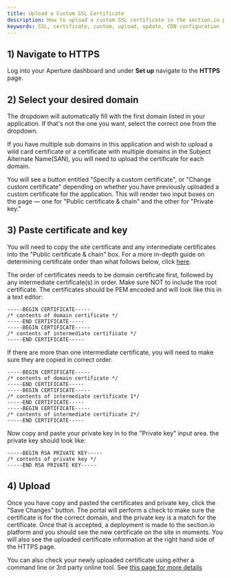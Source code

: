 ```yaml
---
title: Upload a Custom SSL Certificate 
description: How to upload a custom SSL certificate in the section.io portal.
keywords: SSL, certificate, custom, upload, update, CDN configuration
---
```


## 1) Navigate to HTTPS 

Log into your Aperture dashboard and under **Set up** navigate to the **HTTPS** page.


## 2) Select your desired domain

The dropdown will automatically fill with the first domain listed in your application. If that's not the one you want, select the correct one from the dropdown. 

If you have multiple sub domains in this application and wish to upload a wild card certificate or a certificate with multiple domains in the Subject Alternate Name(SAN), you will need to upload the certificate for each domain.

You will see a button entitled "Specify a custom certificate", or "Change custom certificate" depending on whether you have previously uploaded a custom certificate for the application. This will render two input boxes on the page — one for "Public certificate & chain" and the other for "Private key."


## 3) Paste certificate and key

You will need to copy the site certificate and any intermediate certificates into the "Public certificate & chain" box. For a more in-depth guide on determining certificate order than what follows below, click [here](/docs/how-to/https/determine-tls-certificate-order/).

The order of certificates needs to be domain certificate first, followed by any intermediate certificate(s) in order. Make sure NOT to include the root certificate. The certificates should be PEM encoded and will look like this in a text editor:

    
    -----BEGIN CERTIFICATE-----
    /* contents of domain certificate */
    -----END CERTIFICATE-----
    -----BEGIN CERTIFICATE-----
    /* contents of intermediate certificate */
    -----END CERTIFICATE-----

If there are more than one intermediate certificate, you will need to make sure they are copied in correct order.

    -----BEGIN CERTIFICATE-----
    /* contents of domain certificate */
    -----END CERTIFICATE-----
    -----BEGIN CERTIFICATE-----
    /* contents of intermediate certificate 1*/
    -----END CERTIFICATE-----
    -----BEGIN CERTIFICATE-----
    /* contents of intermediate certificate 2*/
    -----END CERTIFICATE-----

Now copy and paste your private key in to the "Private key" input area. the private key should look like:

    -----BEGIN RSA PRIVATE KEY-----
    /* contents of private key */
    -----END RSA PRIVATE KEY-----



## 4) Upload 

Once you have copy and pasted the certificates and private key, click the "Save Changes" button. The portal will perform a check to make sure the certificate is for the correct domain, and the private key is a match for the certificate. Once that is accepted, a deployment is made to the section.io platform and you should see the new certificate on the site in moments. You will also see the uploaded certificate information at the right hand side of the HTTPS page.

You can also check your newly uploaded certificate using either a command line or 3rd party online tool. See [this page for more details](/docs/how-to/https/check-your-current-https-setup/)